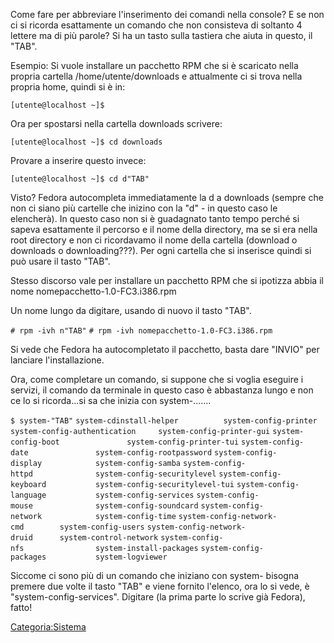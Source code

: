 Come fare per abbreviare l'inserimento dei comandi nella console? E se non ci si ricorda esattamente un comando che non consisteva di soltanto 4 lettere ma di più parole?
Si ha un tasto sulla tastiera che aiuta in questo, il "TAB".

Esempio:
Si vuole installare un pacchetto RPM che si è scaricato nella propria cartella /home/utente/downloads e attualmente ci si trova nella propria home, quindi si è in:

`[utente@localhost ~]$`

Ora per spostarsi nella cartella downloads scrivere:

`[utente@localhost ~]$ cd downloads`

Provare a inserire questo invece:

`[utente@localhost ~]$ cd d"TAB"`

Visto? Fedora autocompleta immediatamente la d a downloads (sempre che non ci siano più cartelle che inizino con la "d" - in questo caso le elencherà). In questo caso non si è guadagnato tanto tempo perché si sapeva esattamente il percorso e il nome della directory, ma se si era nella root directory e non ci ricordavamo il nome della cartella (download o downloads o downloading???).
Per ogni cartella che si inserisce quindi si può usare il tasto "TAB".

Stesso discorso vale per installare un pacchetto RPM che si ipotizza abbia il nome nomepacchetto-1.0-FC3.i386.rpm

Un nome lungo da digitare, usando di nuovo il tasto "TAB".

`# rpm -ivh n"TAB"`
`# rpm -ivh nomepacchetto-1.0-FC3.i386.rpm`

Si vede che Fedora ha autocompletato il pacchetto, basta dare "INVIO" per lanciare l'installazione.

Ora, come completare un comando, si suppone che si voglia eseguire i servizi, il comando da terminale in questo caso è abbastanza lungo e non ce lo si ricorda...si sa che inizia con system-.......

`$ system-"TAB"`
`system-cdinstall-helper          system-config-printer`
`system-config-authentication     system-config-printer-gui`
`system-config-boot               system-config-printer-tui`
`system-config-date               system-config-rootpassword`
`system-config-display            system-config-samba`
`system-config-httpd              system-config-securitylevel`
`system-config-keyboard           system-config-securitylevel-tui`
`system-config-language           system-config-services`
`system-config-mouse              system-config-soundcard`
`system-config-network            system-config-time`
`system-config-network-cmd        system-config-users`
`system-config-network-druid      system-control-network`
`system-config-nfs                system-install-packages`
`system-config-packages           system-logviewer`

Siccome ci sono più di un comando che iniziano con system- bisogna premere due volte il tasto "TAB" e viene fornito l'elenco, ora lo si vede, è "system-config-services". Digitare (la prima parte lo scrive già Fedora), fatto!

<Categoria:Sistema>
